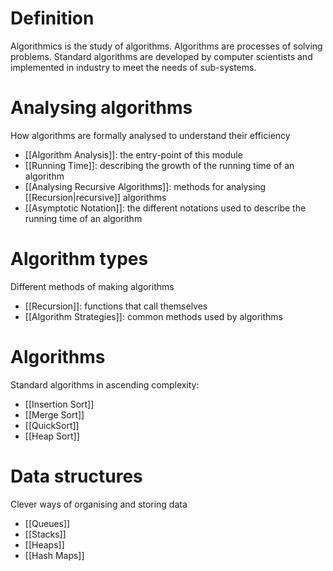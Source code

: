 # Definition
Algorithmics is the study of algorithms. Algorithms are processes of solving problems. Standard algorithms are developed by computer scientists and implemented in industry to meet the needs of sub-systems.

# Analysing algorithms
How algorithms are formally analysed to understand their efficiency

- [[Algorithm Analysis]]: the entry-point of this module
- [[Running Time]]: describing the growth of the running time of an algorithm
- [[Analysing Recursive Algorithms]]: methods for analysing [[Recursion|recursive]] algorithms
- [[Asymptotic Notation]]: the different notations used to describe the running time of an algorithm

# Algorithm types
Different methods of making algorithms

- [[Recursion]]: functions that call themselves
- [[Algorithm Strategies]]: common methods used by algorithms

# Algorithms
Standard algorithms in ascending complexity:

- [[Insertion Sort]]
- [[Merge Sort]]
- [[QuickSort]]
- [[Heap Sort]]

# Data structures
Clever ways of organising and storing data

- [[Queues]]
- [[Stacks]]
- [[Heaps]]
- [[Hash Maps]]